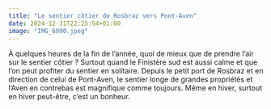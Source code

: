 ```yaml
---
title: "Le sentier côtier de Rosbraz vers Pont-Aven"
date: 2024-12-31T22:25:54+01:00
image: "IMG_6990.jpeg"
---
```


À quelques heures de la fin de l’année, quoi de mieux que de prendre l’air sur le sentier côtier ? Surtout quand le Finistère sud est aussi calme et que l’on peut profiter du sentier en solitaire. Depuis le petit port de Rosbraz et en direction de celui de Pont-Aven, le sentier longe de grandes propriétés et l’Aven en contrebas est magnifique comme toujours. Même en hiver, surtout en hiver peut-être, c’est un bonheur. 